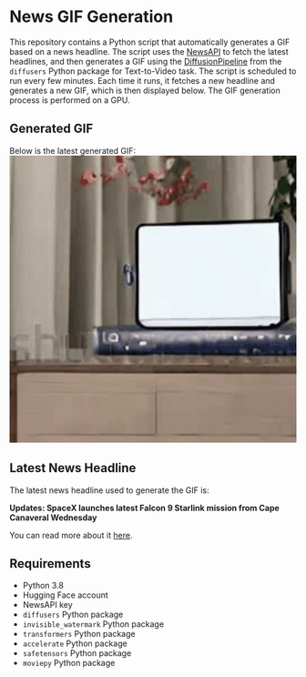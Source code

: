 # News GIF Generation
This repository contains a Python script that automatically generates a GIF based on a news headline. The script uses the [NewsAPI](https://newsapi.org/) to fetch the latest headlines, and then generates a GIF using the [DiffusionPipeline](https://github.com/huggingface/diffusers) from the `diffusers` Python package for Text-to-Video task.
The script is scheduled to run every few minutes. Each time it runs, it fetches a new headline and generates a new GIF, which is then displayed below. The GIF generation process is performed on a GPU.

## Generated GIF
Below is the latest generated GIF:
![Generated GIF](output.gif?raw=true&v=1692331753)

## Latest News Headline
The latest news headline used to generate the GIF is:

**Updates: SpaceX launches latest Falcon 9 Starlink mission from Cape Canaveral Wednesday**

You can read more about it [here](https://www.floridatoday.com/story/tech/science/space/2023/08/16/updates-spacex-launch-falcon-9-starlink-cape-canaveral-space-force-florida/70588838007/).

## Requirements
- Python 3.8
- Hugging Face account
- NewsAPI key
- `diffusers` Python package
- `invisible_watermark` Python package
- `transformers` Python package
- `accelerate` Python package
- `safetensors` Python package
- `moviepy` Python package
